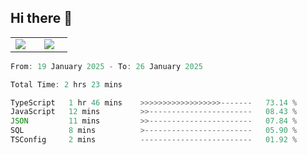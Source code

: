 ## Hi there 👋

<p align="center">
  <table align="center">
  <tr border="none">
  <td width="35%" align="center">
    <img  align="center"  src="http://github-profile-summary-cards.vercel.app/api/cards/stats?username=ricepunk&theme=github_dark" />
  </td>
    
  <td width="65%" align="center">
    <img  align="center"  src="http://github-profile-summary-cards.vercel.app/api/cards/profile-details?username=ricepunk&theme=github_dark" />
  </td>
  </tr>
  </table>
</p>

<!--START_SECTION:waka-->

```typescript
From: 19 January 2025 - To: 26 January 2025

Total Time: 2 hrs 23 mins

TypeScript   1 hr 46 mins    >>>>>>>>>>>>>>>>>>-------   73.14 %
JavaScript   12 mins         >>-----------------------   08.43 %
JSON         11 mins         >>-----------------------   07.84 %
SQL          8 mins          >------------------------   05.90 %
TSConfig     2 mins          -------------------------   01.92 %
```

<!--END_SECTION:waka-->
